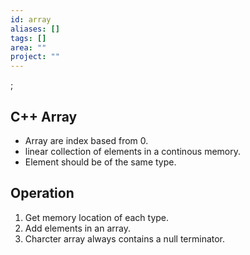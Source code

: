 ```yaml
---
id: array
aliases: []
tags: []
area: ""
project: ""
---
```

;
## C++ Array

- Array are index based from 0.
- linear collection of elements in a continous memory.
- Element should be of the same type.

## Operation

1. Get memory location of each type.
2. Add elements in an array.
3. Charcter array always contains a null terminator.
